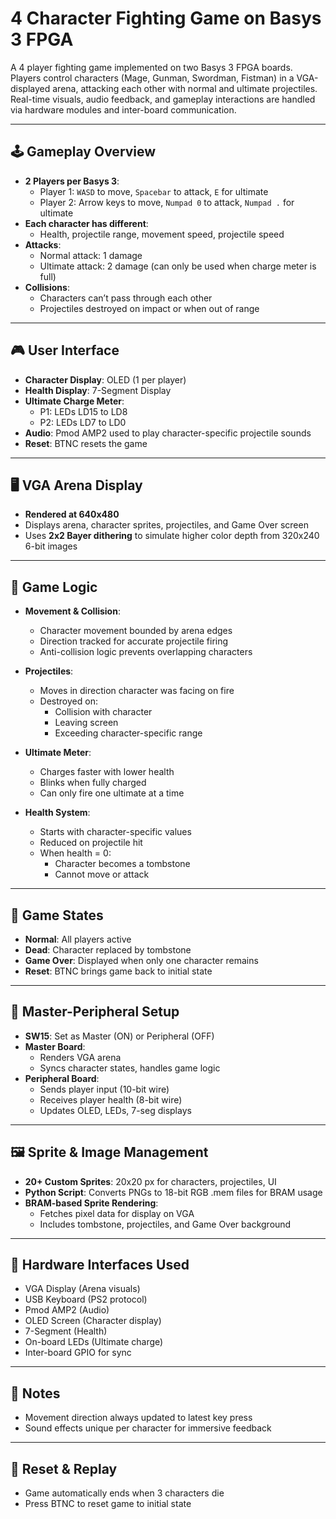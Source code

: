 # 4 Character Fighting Game on Basys 3 FPGA

A 4 player fighting game implemented on two Basys 3 FPGA boards. Players control characters (Mage, Gunman, Swordman, Fistman) in a VGA-displayed arena, attacking each other with normal and ultimate projectiles. Real-time visuals, audio feedback, and gameplay interactions are handled via hardware modules and inter-board communication.

---

## 🕹 Gameplay Overview

- **2 Players per Basys 3**: 
  - Player 1: `WASD` to move, `Spacebar` to attack, `E` for ultimate
  - Player 2: Arrow keys to move, `Numpad 0` to attack, `Numpad .` for ultimate
- **Each character has different**: 
  - Health, projectile range, movement speed, projectile speed
- **Attacks**: 
  - Normal attack: 1 damage
  - Ultimate attack: 2 damage (can only be used when charge meter is full)
- **Collisions**: 
  - Characters can’t pass through each other
  - Projectiles destroyed on impact or when out of range

---

## 🎮 User Interface

- **Character Display**: OLED (1 per player)
- **Health Display**: 7-Segment Display
- **Ultimate Charge Meter**: 
  - P1: LEDs LD15 to LD8
  - P2: LEDs LD7 to LD0
- **Audio**: Pmod AMP2 used to play character-specific projectile sounds
- **Reset**: BTNC resets the game

---

## 🖥 VGA Arena Display

- **Rendered at 640x480**
- Displays arena, character sprites, projectiles, and Game Over screen
- Uses **2x2 Bayer dithering** to simulate higher color depth from 320x240 6-bit images

---

## 🧠 Game Logic

- **Movement & Collision**:
  - Character movement bounded by arena edges
  - Direction tracked for accurate projectile firing
  - Anti-collision logic prevents overlapping characters

- **Projectiles**:
  - Moves in direction character was facing on fire
  - Destroyed on:
    - Collision with character
    - Leaving screen
    - Exceeding character-specific range

- **Ultimate Meter**:
  - Charges faster with lower health
  - Blinks when fully charged
  - Can only fire one ultimate at a time

- **Health System**:
  - Starts with character-specific values
  - Reduced on projectile hit
  - When health = 0:
    - Character becomes a tombstone
    - Cannot move or attack

---

## 🔄 Game States

- **Normal**: All players active
- **Dead**: Character replaced by tombstone
- **Game Over**: Displayed when only one character remains
- **Reset**: BTNC brings game back to initial state

---

## 🔗 Master-Peripheral Setup

- **SW15**: Set as Master (ON) or Peripheral (OFF)
- **Master Board**:
  - Renders VGA arena
  - Syncs character states, handles game logic
- **Peripheral Board**:
  - Sends player input (10-bit wire)
  - Receives player health (8-bit wire)
  - Updates OLED, LEDs, 7-seg displays

---

## 🖼 Sprite & Image Management

- **20+ Custom Sprites**: 20x20 px for characters, projectiles, UI
- **Python Script**: Converts PNGs to 18-bit RGB .mem files for BRAM usage
- **BRAM-based Sprite Rendering**:
  - Fetches pixel data for display on VGA
  - Includes tombstone, projectiles, and Game Over background

---

## 🔧 Hardware Interfaces Used

- VGA Display (Arena visuals)
- USB Keyboard (PS2 protocol)
- Pmod AMP2 (Audio)
- OLED Screen (Character display)
- 7-Segment (Health)
- On-board LEDs (Ultimate charge)
- Inter-board GPIO for sync

---

## 📌 Notes

- Movement direction always updated to latest key press
- Sound effects unique per character for immersive feedback

---

## 🚀 Reset & Replay

- Game automatically ends when 3 characters die
- Press BTNC to reset game to initial state
